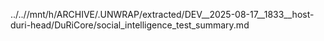../..//mnt/h/ARCHIVE/.UNWRAP/extracted/DEV__2025-08-17__1833__host-duri-head/DuRiCore/social_intelligence_test_summary.md
